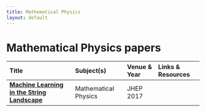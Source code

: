 ```yaml
---
title: Mathematical Physics
layout: default
---
```


# Mathematical Physics papers

| Title | Subject(s) | Venue & Year | Links & Resources |
| :--- | :--- | :--- | :--- |
| **[Machine Learning in the String Landscape](https://link.springer.com/article/10.1007/JHEP09(2017)157)** | Mathematical Physics | JHEP 2017 | |
